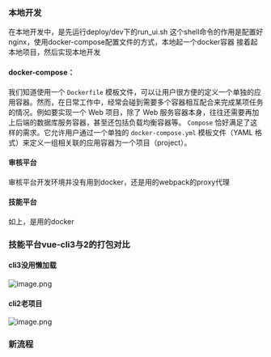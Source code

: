 ### 本地开发
在本地开发中，是先运行deploy/dev下的run_ui.sh
这个shell命令的作用是配置好nginx，使用docker-compose配置文件的方式，本地起一个docker容器
接着起本地项目，然后实现本地开发
#### docker-compose： 
我们知道使用一个 `Dockerfile` 模板文件，可以让用户很方便的定义一个单独的应用容器。然而，在日常工作中，经常会碰到需要多个容器相互配合来完成某项任务的情况。例如要实现一个 Web 项目，除了 Web 服务容器本身，往往还需要再加上后端的数据库服务容器，甚至还包括负载均衡容器等。
`Compose` 恰好满足了这样的需求。它允许用户通过一个单独的 `docker-compose.yml` 模板文件（YAML 格式）来定义一组相关联的应用容器为一个项目（project）。
#### 审核平台
审核平台开发环境并没有用到docker，还是用的webpack的proxy代理
#### 技能平台
如上，是用的docker
### 技能平台vue-cli3与2的打包对比
#### cli3没用懒加载
![image.png](https://cdn.nlark.com/yuque/0/2019/png/297368/1571889259540-c18f93b0-d2b6-48a9-9787-d968d1d9a7c0.png#align=left&display=inline&height=182&name=image.png&originHeight=364&originWidth=1708&size=85322&status=done&style=none&width=854)

#### cli2老项目
![image.png](https://cdn.nlark.com/yuque/0/2019/png/297368/1571889336458-beff4987-4c18-403f-9e43-5c680054f5ec.png#align=left&display=inline&height=228&name=image.png&originHeight=456&originWidth=1562&size=162596&status=done&style=none&width=781)


### 新流程

